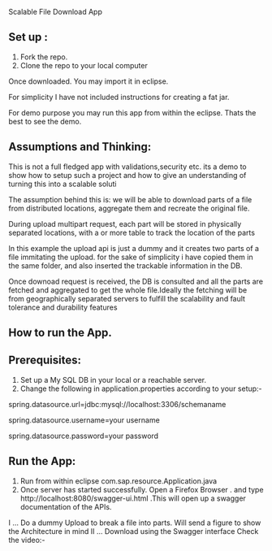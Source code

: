 Scalable File Download App

Set up :
--------
1. Fork the repo.
2. Clone the repo to your local computer

Once downloaded. You may import it in eclipse. 

For simplicity I have not included instructions for creating a fat jar. 

For demo purpose you may run this app from within the eclipse. Thats the best to see the demo.


Assumptions and Thinking:
------------------------

This is not a full fledged app with validations,security etc. its a demo to show how to setup such a project and how to give an understanding of turning this into a scalable soluti

The assumption behind this is: we will be able to download parts of a file from distributed 
locations, aggregate them and recreate the original file.

During upload multipart request, each part will be stored in physically separated locations,
with a or more table to track the location of the parts 

In this example the upload api is just a dummy and it creates two parts of a file immitating the
upload. for the sake of simplicity i have copied them in the same folder, and also inserted the 
trackable information in the DB.

Once downoad request is received, the DB is consulted and all the parts are fetched and 
aggregated to get the whole file.Ideally the fetching will be from geographically separated
servers to fulfill the scalability and fault tolerance and durability features


How to run the App.
------------------
Prerequisites:
--------------
1. Set up a My SQL DB in your local or a reachable server.
2. Change the following in application.properties according to your setup:-

spring.datasource.url=jdbc:mysql://localhost:3306/schemaname

spring.datasource.username=your username

spring.datasource.password=your password


Run the App:
------------

1. Run from within eclipse com.sap.resource.Application.java
2. Once server has started successfully. Open a Firefox Browser . and type
http://localhost:8080/swagger-ui.html .This will open up a swagger documentation of the APIs.

I ... Do a dummy Upload to break a file into parts. Will send a figure to show the Architecture in mind
II ... Download using the Swagger interface
Check the video:-
